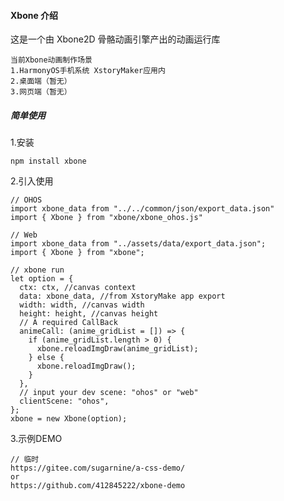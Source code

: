#### Xbone 介绍

这是一个由 Xbone2D 骨骼动画引擎产出的动画运行库

    当前Xbone动画制作场景
    1.HarmonyOS手机系统 XstoryMaker应用内
    2.桌面端（暂无）
    3.网页端（暂无）

##### 简单使用

1.安装

    npm install xbone

2.引入使用

    // OHOS
    import xbone_data from "../../common/json/export_data.json"
    import { Xbone } from "xbone/xbone_ohos.js"
    
    // Web
    import xbone_data from "../assets/data/export_data.json";
    import { Xbone } from "xbone";

    // xbone run
    let option = {
      ctx: ctx, //canvas context
      data: xbone_data, //from XstoryMake app export
      width: width, //canvas width
      height: height, //canvas height
      // A required CallBack
      animeCall: (anime_gridList = []) => {
        if (anime_gridList.length > 0) {
          xbone.reloadImgDraw(anime_gridList);
        } else {
          xbone.reloadImgDraw();
        }
      },
      // input your dev scene: "ohos" or "web"
      clientScene: "ohos",
    };
    xbone = new Xbone(option);

3.示例DEMO
    
    // 临时
    https://gitee.com/sugarnine/a-css-demo/
    or
    https://github.com/412845222/xbone-demo


